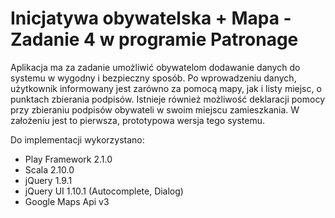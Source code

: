 Inicjatywa obywatelska + Mapa - Zadanie 4 w programie Patronage
=====================================

Aplikacja ma za zadanie umożliwić obywatelom dodawanie danych do systemu w wygodny i bezpieczny sposób. Po wprowadzeniu danych, użytkownik informowany jest zarówno za pomocą mapy, jak i listy miejsc, o punktach zbierania podpisów. Istnieje również możliwość deklaracji pomocy przy zbieraniu podpisów obywateli w swoim miejscu zamieszkania. W założeniu jest to pierwsza, prototypowa wersja tego systemu.

Do implementacji wykorzystano:
- Play Framework 2.1.0
- Scala 2.10.0
- jQuery 1.9.1
- jQuery UI 1.10.1 (Autocomplete, Dialog)
- Google Maps Api v3
